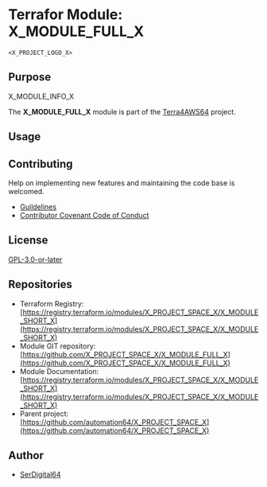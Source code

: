 # Terrafor Module: X_MODULE_FULL_X

```text
<X_PROJECT_LOGO_X>
```

## Purpose

X_MODULE_INFO_X

The **X_MODULE_FULL_X** module is part of the [Terra4AWS64](https://github.com/automation64/X_PROJECT_SPACE_X) project.

## Usage

## Contributing

Help on implementing new features and maintaining the code base is welcomed.

- [Guildelines](https://github.com/automation64/X_PROJECT_SPACE_X/blob/develop/CONTRIBUTING.md)
- [Contributor Covenant Code of Conduct](https://github.com/automation64/X_PROJECT_SPACE_X/blob/develop/CODE_OF_CONDUCT.md)

## License

[GPL-3.0-or-later](https://www.gnu.org/licenses/gpl-3.0.txt)

## Repositories

- Terraform Registry: [https://registry.terraform.io/modules/X_PROJECT_SPACE_X/X_MODULE_SHORT_X](https://registry.terraform.io/modules/X_PROJECT_SPACE_X/X_MODULE_SHORT_X)
- Module GIT repository: [https://github.com/X_PROJECT_SPACE_X/X_MODULE_FULL_X](https://github.com/X_PROJECT_SPACE_X/X_MODULE_FULL_X)
- Module Documentation: [https://registry.terraform.io/modules/X_PROJECT_SPACE_X/X_MODULE_SHORT_X](https://registry.terraform.io/modules/X_PROJECT_SPACE_X/X_MODULE_SHORT_X)
- Parent project: [https://github.com/automation64/X_PROJECT_SPACE_X](https://github.com/automation64/X_PROJECT_SPACE_X)

## Author

- [SerDigital64](https://github.com/serdigital64)
